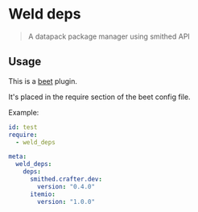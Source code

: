 # Weld deps

> A datapack package manager using smithed API


## Usage

This is a [beet](https://mcbeet.dev/) plugin.

It's placed in the require section of the beet config file. 

Example:

```yaml
id: test
require:
  - weld_deps

meta:
  weld_deps:
    deps:
      smithed.crafter.dev:
        version: "0.4.0"
      itemio:
        version: "1.0.0"

```
